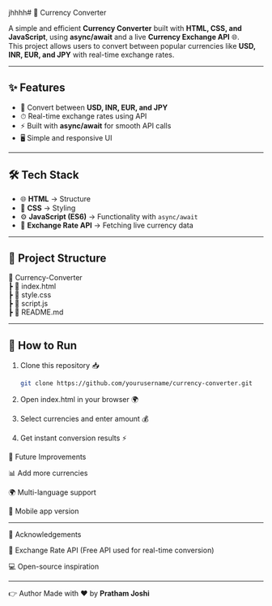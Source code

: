jhhhh# 💱 Currency Converter  

A simple and efficient **Currency Converter** built with **HTML, CSS, and JavaScript**, using **async/await** and a live **Currency Exchange API** 🌐.  
This project allows users to convert between popular currencies like **USD, INR, EUR, and JPY** with real-time exchange rates.  

---

## ✨ Features  
- 🔄 Convert between **USD, INR, EUR, and JPY**  
- ⏱ Real-time exchange rates using API  
- ⚡️ Built with **async/await** for smooth API calls  
- 🖥️ Simple and responsive UI  

---

## 🛠️ Tech Stack  
- 🌐 **HTML** → Structure  
- 🎨 **CSS** → Styling  
- ⚙️ **JavaScript (ES6)** → Functionality with `async/await`  
- 📡 **Exchange Rate API** → Fetching live currency data  

---

## 📂 Project Structure

📂 Currency-Converter  
 ┣ 📄 index.html  
 ┣ 📄 style.css  
 ┣ 📄 script.js  
 ┣ 📄 README.md

---

## 🚀 How to Run  
1. Clone this repository 📥  
   ```bash
   git clone https://github.com/yourusername/currency-converter.git

2. Open index.html in your browser 🌍


3. Select currencies and enter amount 💰


4. Get instant conversion results ⚡



🔮 Future Improvements

📊 Add more currencies

🌍 Multi-language support

📱 Mobile app version



---

🙌 Acknowledgements

📡 Exchange Rate API (Free API used for real-time conversion)

💻 Open-source inspiration



---

👉 Author 
Made with ♥️ by **Pratham Joshi**
